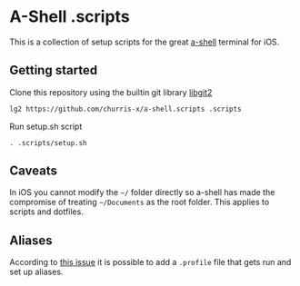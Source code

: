 # A-Shell .scripts

This is a collection of setup scripts for the great [a-shell](https://github.com/holzschu/a-shell) terminal for iOS.

## Getting started
Clone this repository using the builtin git library [libgit2](https://github.com/libgit2/libgit2)

```bash
lg2 https://github.com/churris-x/a-shell.scripts .scripts
```

Run setup.sh script
```
. .scripts/setup.sh
```

## Caveats
In iOS you cannot modify the `~/` folder directly so a-shell has made the compromise of treating `~/Documents` as the root folder. This applies to scripts and dotfiles.

## Aliases
According to [this issue](https://github.com/holzschu/a-shell/issues/40) it is possible to add a `.profile` file that gets run and set up aliases.
